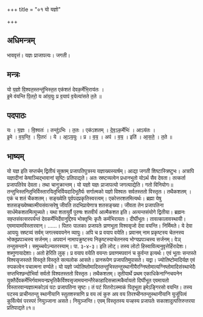 +++
title = "०१ यो यज्ञो"

+++
## अधिमन्त्रम्
भाववृत्तं। यज्ञः प्राजापत्यः। जगती।

## मन्त्रः
यो य॒ज्ञो वि॒श्वत॒स्तन्तु॑भिस्त॒त एक॑शतं देवक॒र्मेभि॒राय॑तः ।  
इ॒मे व॑यन्ति पि॒तरो॒ य आ॑य॒युः प्र व॒याप॑ व॒येत्या॑सते त॒ते ॥

## पदपाठः
यः । य॒ज्ञः । वि॒श्वतः॑ । तन्तु॑ऽभिः । त॒तः । एक॑ऽशतम् । दे॒व॒ऽक॒र्मेभिः॑ । आऽय॑तः ।  
इ॒मे । व॒य॒न्ति॒ । पि॒तरः॑ । ये । आ॒ऽय॒युः । प्र । व॒य॒ । अप॑ । व॒य॒ । इति॑ । आ॒स॒ते॒ । त॒ते ॥

## भाष्यम्
यो यज्ञ इति सप्तर्चम् द्वितीयं सूक्तम् प्रजापतिपुत्रस्य यज्ञाख्यस्यार्षम्। आद्या जगती शिष्टास्त्रिष्टुभः। अत्रापि यज्ञादीनां केषाञ्चिद्भावानां सृष्टिः प्रतिपाद्यते। अतः स्रष्टव्यत्वेन प्रधानभुतो योऽर्थ सैव देवता। तत्कर्ता प्रजापतिरेव देवता। तथा चानुक्रान्तम्। यो यज्ञो यज्ञः प्राजापत्यो जगत्याद्येति। गतो विनियोगः॥तन्तुभिस्तनितृभिर्विस्तारयितृभिर्वियदादिभूतैर्यः सर्गात्मको यज्ञो विश्वतः सर्वतस्ततो विस्तृतः। तथैकशतम् । एकं च शतं चैकशतम्। सङ्ख्येति पूर्वपदप्रकृतिस्वरत्वम्। एकोत्तरशतमित्यर्थः। ब्रह्मा येषु शतसङ्ख्येष्व्बात्मीयसंवत्सरेषु जीवति तदभिप्रायेणात्र शतसङ्ख्या। जीवता तेन प्रजापतिना सार्धमेकशतमित्युच्यते। यथा शतायुर्वै पुरुषः शतवीर्य आत्मैकशत इति। अत्यन्तसंयोगे द्वितीया। ब्रह्मनः सह्तसंवत्सरपर्यन्तं देवकर्मेभिर्देवानुद्दिश्य भोक्तृभिः कृतैः कर्मभिरायतः। दीर्घीभूतः। तावत्कालावस्थायी। एवमायामविस्तारवान्। ......। पितरः पालकाः प्रजापतेः प्राणभूता विश्वसृजो देवा वयन्ति। निर्मिमते। ये देवा आययुः स्रष्टव्यं सर्वम् जगत्स्ववयनेन व्यापुः। अपि च प्र वयाप वयेति। प्रवानम् नाम प्रकृष्टस्य चेतनस्य भोक्तृप्रपञ्चस्य सर्जनम्। अपवानं नामापक्रुष्टस्य निकृष्टस्याचेतनस्य भोग्यप्रपञ्चस्य सर्जनम्। वेञ् तन्तुसन्ताने। समुच्चयेऽन्यतरस्याम्। पा. ३-४-३। इति लोट्। तस्य लोटो हिस्वावित्यनुवृत्तेर्हिरादेशः। शब्गुणायादेशाः। अतो हेरिति लुक्। प्र वयाप वयेति वयन्तः प्रवाणमपवानं च कुर्वन्त इत्यर्थः। एवं भूताः सन्तस्ते विश्वसृजस्तते विस्तृते विस्तृते सत्यलोक आसते। प्रानरूपेण प्रजापतिमुपासते। यद्वा। ज्योतिष्टोमादिर्यज्ञ एवं रुपकत्वेन पचात्मना वर्ण्यते। यो यज्ञो ज्योतिष्तोमादिस्तन्तुभिस्तन्तुस्थानीयैरग्निष्तोमात्यग्निष्तोमादिसंस्थाभेदैः सप्तभिश्छन्दोभिर्वा सर्वतो विश्वतस्ततो विस्तृतः। तथैकशतम्। तृतीयार्थे प्रथम एकाधिकेनाग्निचयनेन युक्तैर्देवकर्मेभिर्गवामयनप्रभृतिकैर्विश्वसृजामयनान्तैरेकाहादिसत्त्रात्मकैर्वायतो दिर्घीभूत एवमायतो विस्तारवान्यज्ञात्मकोऽयं पटः प्रजापतिना सृष्टः। तं पटं पितरोऽस्माकं पितृभूता इमेऽङ्गिरसो वयन्ति। तस्य पटस्य प्राचीनतन्तु स्थानीयानि स्तुतशस्त्राणि प्र वय त्वं कुरु अप वय तिरश्चीनतन्तुस्थानीयानि युजूंपित्वं कुर्वित्येवं परस्परं नियुञ्जाना असते। नियुञ्जन्ति। एवम् विस्तृतस्य यज्हस्य प्रजापतेः सकाशादुत्पत्तिरुत्तरया प्रतिपाद्यते॥१॥